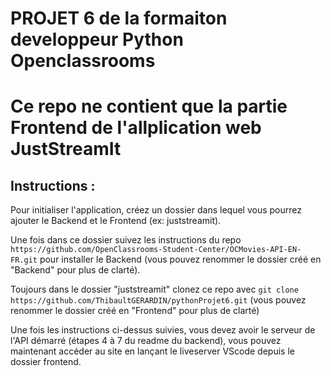 # PROJET 6 de la formaiton developpeur Python Openclassrooms

# Ce repo ne contient que la partie Frontend de l'allplication web JustStreamIt

## Instructions :

Pour initialiser l'application, créez un dossier dans lequel vous pourrez ajouter le Backend et le Frontend (ex: juststreamit).

Une fois dans ce dossier suivez les instructions du repo `https://github.com/OpenClassrooms-Student-Center/OCMovies-API-EN-FR.git` pour installer le Backend (vous pouvez renommer le dossier créé en "Backend" pour plus de clarté).

Toujours dans le dossier "juststreamit" clonez ce repo avec `git clone https://github.com/ThibaultGERARDIN/pythonProjet6.git` (vous pouvez renommer le dossier créé en "Frontend" pour plus de clarté)

Une fois les instructions ci-dessus suivies, vous devez avoir le serveur de l'API démarré (étapes 4 à 7 du readme du backend), vous pouvez maintenant accéder au site en lançant le liveserver VScode depuis le dossier frontend.
